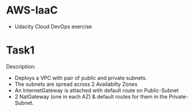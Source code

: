 # AWS-IaaC
- Udacity Cloud DevOps exercise

# Task1
Description: 
  - Deploys a VPC with pair of public and private subnets.
  - The subnets are spread across 2 Availabilty Zones
  - An InternetGateway is attached with default route on Public-Subnet
  - 2 NatGateway (one in each AZ) & default routes for them in the Private-Subnet.
